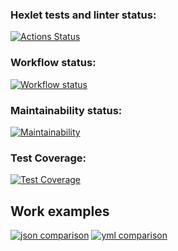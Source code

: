 ### Hexlet tests and linter status:
[![Actions Status](https://github.com/TeonaGZ/frontend-project-46/workflows/hexlet-check/badge.svg)](https://github.com/TeonaGZ/frontend-project-46/actions)

### Workflow status:
[![Workflow status](https://github.com/TeonaGZ/frontend-project-46/actions/workflows/index-check.yml/badge.svg)](https://github.com/TeonaGZ/frontend-project-46/actions)

### Maintainability status:
[![Maintainability](https://api.codeclimate.com/v1/badges/ca74950f38f483955b3b/maintainability)](https://codeclimate.com/github/TeonaGZ/frontend-project-46/maintainability)

### Test Coverage:
[![Test Coverage](https://api.codeclimate.com/v1/badges/ca74950f38f483955b3b/test_coverage)](https://codeclimate.com/github/TeonaGZ/frontend-project-46/test_coverage)

## Work examples
[![json comparison](https://asciinema.org/a/6peZC20tz6JARavVwwcbilns7.svg)](https://asciinema.org/a/6peZC20tz6JARavVwwcbilns7)
[![yml comparison](https://asciinema.org/a/P2sTI9dAaKTdnNt4c0YRatTTo.svg)](https://asciinema.org/a/P2sTI9dAaKTdnNt4c0YRatTTo)
